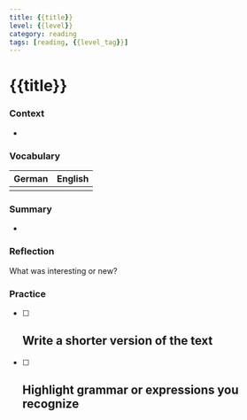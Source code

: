 ```yaml
---
title: {{title}}
level: {{level}}
category: reading
tags: [reading, {{level_tag}}]
---
```


# {{title}}

### Context

- 

### Vocabulary
| German | English |
|--------|---------|
|        |         |
### Summary
- 

### Reflection

What was interesting or new? 

### Practice

- [ ] Write a shorter version of the text
	- 

- [ ] Highlight grammar or expressions you recognize
	- 